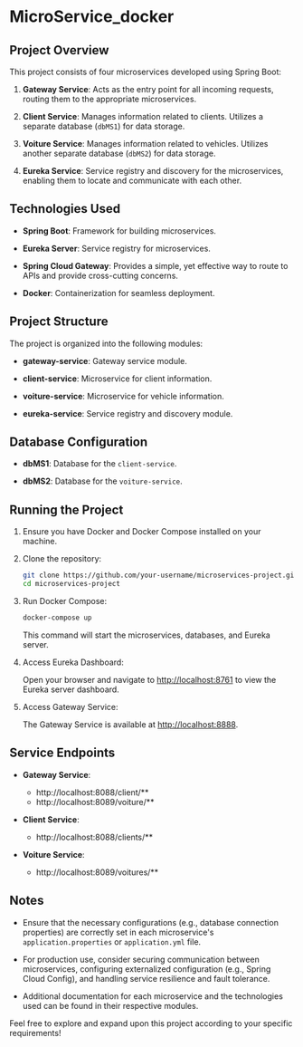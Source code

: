 # MicroService_docker

## Project Overview

This project consists of four microservices developed using Spring Boot:

1. **Gateway Service**: Acts as the entry point for all incoming requests, routing them to the appropriate microservices.
   
2. **Client Service**: Manages information related to clients. Utilizes a separate database (`dbMS1`) for data storage.

3. **Voiture Service**: Manages information related to vehicles. Utilizes another separate database (`dbMS2`) for data storage.

4. **Eureka Service**: Service registry and discovery for the microservices, enabling them to locate and communicate with each other.

## Technologies Used

- **Spring Boot**: Framework for building microservices.
  
- **Eureka Server**: Service registry for microservices.
  
- **Spring Cloud Gateway**: Provides a simple, yet effective way to route to APIs and provide cross-cutting concerns.
  
- **Docker**: Containerization for seamless deployment.

## Project Structure

The project is organized into the following modules:

- **gateway-service**: Gateway service module.
  
- **client-service**: Microservice for client information.
  
- **voiture-service**: Microservice for vehicle information.
  
- **eureka-service**: Service registry and discovery module.

## Database Configuration

- **dbMS1**: Database for the `client-service`.
  
- **dbMS2**: Database for the `voiture-service`.

## Running the Project

1. Ensure you have Docker and Docker Compose installed on your machine.

2. Clone the repository:

    ```bash
    git clone https://github.com/your-username/microservices-project.git
    cd microservices-project
    ```

3. Run Docker Compose:

    ```bash
    docker-compose up
    ```

    This command will start the microservices, databases, and Eureka server.

4. Access Eureka Dashboard:

    Open your browser and navigate to [http://localhost:8761](http://localhost:8761) to view the Eureka server dashboard.

5. Access Gateway Service:

    The Gateway Service is available at [http://localhost:8888](http://localhost:8888).

## Service Endpoints

- **Gateway Service**:
    - http://localhost:8088/client/**
    - http://localhost:8089/voiture/**
  
- **Client Service**:
    - http://localhost:8088/clients/**

- **Voiture Service**:
    - http://localhost:8089/voitures/**

## Notes

- Ensure that the necessary configurations (e.g., database connection properties) are correctly set in each microservice's `application.properties` or `application.yml` file.

- For production use, consider securing communication between microservices, configuring externalized configuration (e.g., Spring Cloud Config), and handling service resilience and fault tolerance.

- Additional documentation for each microservice and the technologies used can be found in their respective modules.

Feel free to explore and expand upon this project according to your specific requirements!

